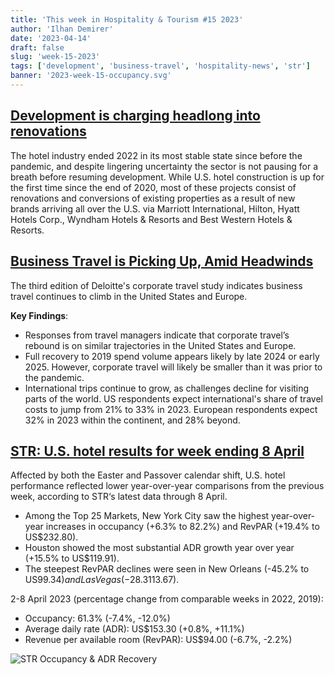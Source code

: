 ```yaml
---
title: 'This week in Hospitality & Tourism #15 2023'
author: 'Ilhan Demirer'
date: '2023-04-14'
draft: false
slug: 'week-15-2023'
tags: ['development', 'business-travel', 'hospitality-news', 'str']
banner: '2023-week-15-occupancy.svg'
---
```


## [Development is charging headlong into renovations](https://www.hotelmanagement.net/renovations/why-development-charging-headlong-renovations)

The hotel industry ended 2022 in its most stable state since before the pandemic, and despite lingering uncertainty the sector is not pausing for a breath before resuming development. While U.S. hotel construction is up for the first time since the end of 2020, most of these projects consist of renovations and conversions of existing properties as a result of new brands arriving all over the U.S. via Marriott International, Hilton, Hyatt Hotels Corp., Wyndham Hotels & Resorts and Best Western Hotels & Resorts.

## [Business Travel is Picking Up, Amid Headwinds](https://www2.deloitte.com/us/en/insights/focus/transportation/corporate-travel-study-2023.html)

The third edition of Deloitte's corporate travel study indicates business travel continues to climb in the United States and Europe.

**Key Findings**:

- Responses from travel managers indicate that corporate travel’s rebound is on similar trajectories in the United States and Europe.
- Full recovery to 2019 spend volume appears likely by late 2024 or early 2025. However, corporate travel will likely be smaller than it was prior to the pandemic.
- International trips continue to grow, as challenges decline for visiting parts of the world. US respondents expect international's share of travel costs to jump from 21% to 33% in 2023. European respondents expect 32% in 2023 within the continent, and 28% beyond.

## [STR: U.S. hotel results for week ending 8 April](https://str.com/press-release/str-us-hotel-results-week-ending-8-april)

Affected by both the Easter and Passover calendar shift, U.S. hotel performance reflected lower year-over-year comparisons from the previous week, according to STR‘s latest data through 8 April.

- Among the Top 25 Markets, New York City saw the highest year-over-year increases in occupancy (+6.3% to 82.2%) and RevPAR (+19.4% to US$232.80).
- Houston showed the most substantial ADR growth year over year (+15.5% to US$119.91).
- The steepest RevPAR declines were seen in New Orleans (-45.2% to US$99.34) and Las Vegas (-28.3% to US$113.67).

2-8 April 2023 (percentage change from comparable weeks in 2022, 2019):

- Occupancy: 61.3% (-7.4%, -12.0%)
- Average daily rate (ADR): US$153.30 (+0.8%, +11.1%)
- Revenue per available room (RevPAR): US$94.00 (-6.7%, -2.2%)

![STR Occupancy & ADR Recovery](/images/blogimages/2023-week-15-occupancy.svg)
